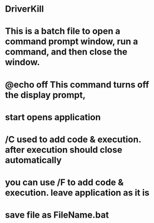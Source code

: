 # DriverKill

# This is a batch file to open a command prompt window, run a command, and then close the window.
# @echo off This command turns off the display prompt,
# start opens application
# /C used to add code & execution. after execution should close automatically
# you can use /F to add code & execution. leave application as it is
# save file as FileName.bat
